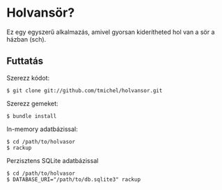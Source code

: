 Holvansör?
==========

Ez egy egyszerű alkalmazás, amivel gyorsan kiderítheted hol van a sör a házban (sch).

Futtatás
--------

Szerezz kódot:

~~~
$ git clone git://github.com/tmichel/holvansor.git
~~~

Szerezz gemeket:

~~~
$ bundle install
~~~

In-memory adatbázissal:

~~~
$ cd /path/to/holvasor
$ rackup
~~~

Perzisztens SQLite adatbázissal

~~~
$ cd /path/to/holvasor
$ DATABASE_URI="/path/to/db.sqlite3" rackup
~~~
